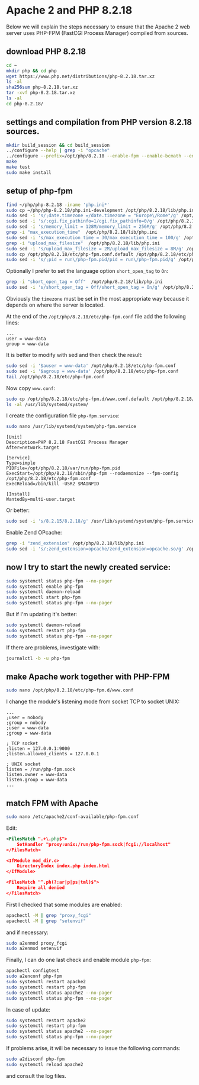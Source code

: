 # Apache 2 and PHP 8.2.18

Below we will explain the steps necessary to ensure that the Apache 2 web server uses PHP-FPM (FastCGI Process Manager) compiled from sources.

## download PHP 8.2.18

```bash
cd ~
mkdir php && cd php
wget https://www.php.net/distributions/php-8.2.18.tar.xz
ls -al
sha256sum php-8.2.18.tar.xz
tar -xvf php-8.2.18.tar.xz
ls -al
cd php-8.2.18/
```

## settings and compilation from PHP version 8.2.18 sources.

```bash
mkdir build_session && cd build_session
../configure --help | grep -i "opcache"
../configure --prefix=/opt/php/8.2.18 --enable-fpm --enable-bcmath --enable-opcache --enable-ftp --with-openssl --disable-cgi --enable-mbstring --with-curl --with-mysqli --with-pdo-mysql --enable-intl --with-zlib --with-bz2 --enable-gd --with-jpeg --with-gettext --with-gmp --with-xsl --enable-zts --enable-gcov --enable-debug
make
make test
sudo make install
```

## setup of php-fpm

```bash
find ~/php/php-8.2.18 -iname 'php.ini*'
sudo cp ~/php/php-8.2.18/php.ini-development /opt/php/8.2.18/lib/php.ini
sudo sed -i 's/;date.timezone =/date.timezone = "Europe\/Rome"/g' /opt/php/8.2.18/lib/php.ini
sudo sed -i 's/;cgi.fix_pathinfo=1/cgi.fix_pathinfo=0/g' /opt/php/8.2.18/lib/php.ini
sudo sed -i 's/memory_limit = 128M/memory_limit = 256M/g' /opt/php/8.2.18/lib/php.ini
grep -i "max_execution_time"  /opt/php/8.2.18/lib/php.ini
sudo sed -i 's/max_execution_time = 30/max_execution_time = 100/g' /opt/php/8.2.18/lib/php.ini
grep -i "upload_max_filesize"  /opt/php/8.2.18/lib/php.ini
sudo sed -i 's/upload_max_filesize = 2M/upload_max_filesize = 8M/g' /opt/php/8.2.18/lib/php.ini
sudo cp /opt/php/8.2.18/etc/php-fpm.conf.default /opt/php/8.2.18/etc/php-fpm.conf
sudo sed -i 's/;pid = run\/php-fpm.pid/pid = run\/php-fpm.pid/g' /opt/php/8.2.18/etc/php-fpm.conf
```

Optionally I prefer to set the language option `short_open_tag` to `On`:

```bash
grep -i "short_open_tag = Off"  /opt/php/8.2.18/lib/php.ini
sudo sed -i 's/short_open_tag = Off/short_open_tag = On/g' /opt/php/8.2.18/lib/php.ini
```

Obviously the `timezone` must be set in the most appropriate way because it depends on where the server is located.

At the end of the `/opt/php/8.2.18/etc/php-fpm.conf` file add the following lines:

```text
...
user = www-data
group = www-data
```

It is better to modify with sed and then check the result:

```bash
sudo sed -i '$auser = www-data' /opt/php/8.2.18/etc/php-fpm.conf
sudo sed -i '$agroup = www-data' /opt/php/8.2.18/etc/php-fpm.conf
tail /opt/php/8.2.18/etc/php-fpm.conf
```

Now copy `www.conf`:

```bash
sudo cp /opt/php/8.2.18/etc/php-fpm.d/www.conf.default /opt/php/8.2.18/etc/php-fpm.d/www.conf
ls -al /usr/lib/systemd/system/
```

I create the configuration file `php-fpm.service`:

```bash
sudo nano /usr/lib/systemd/system/php-fpm.service
```

```text
[Unit]
Description=PHP 8.2.18 FastCGI Process Manager
After=network.target

[Service]
Type=simple
PIDFile=/opt/php/8.2.18/var/run/php-fpm.pid
ExecStart=/opt/php/8.2.18/sbin/php-fpm --nodaemonize --fpm-config /opt/php/8.2.18/etc/php-fpm.conf
ExecReload=/bin/kill -USR2 $MAINPID

[Install]
WantedBy=multi-user.target
```

Or better:

```bash
sudo sed -i 's/8.2.15/8.2.18/g' /usr/lib/systemd/system/php-fpm.service
```

Enable Zend OPcache:

```bash
grep -i "zend_extension" /opt/php/8.2.18/lib/php.ini
sudo sed -i 's/;zend_extension=opcache/zend_extension=opcache.so/g' /opt/php/8.2.18/lib/php.ini
```

## now I try to start the newly created service:

```bash
sudo systemctl status php-fpm --no-pager
sudo systemctl enable php-fpm
sudo systemctl daemon-reload
sudo systemctl start php-fpm
sudo systemctl status php-fpm --no-pager
```

But if I'm updating it's better:

```bash
sudo systemctl daemon-reload
sudo systemctl restart php-fpm
sudo systemctl status php-fpm --no-pager
```

If there are problems, investigate with:

```bash
journalctl -b -u php-fpm
```

## make Apache work together with PHP-FPM

```bash
sudo nano /opt/php/8.2.18/etc/php-fpm.d/www.conf
```

I change the module's listening mode from socket TCP to socket UNIX:

```text
...
;user = nobody
;group = nobody
;user = www-data
;group = www-data

; TCP socket
;listen = 127.0.0.1:9000
;listen.allowed_clients = 127.0.0.1

; UNIX socket
listen = /run/php-fpm.sock
listen.owner = www-data
listen.group = www-data
...
```

## match FPM with Apache

```bash
sudo nano /etc/apache2/conf-available/php-fpm.conf
```

Edit:

```xml
<FilesMatch ".+\.php$">
    SetHandler "proxy:unix:/run/php-fpm.sock|fcgi://localhost"
</FilesMatch>

<IfModule mod_dir.c>
    DirectoryIndex index.php index.html
</IfModule>

<FilesMatch "^.ph(?:ar|p|ps|tml)$">
    Require all denied
</FilesMatch>
```

First I checked that some modules are enabled:

```bash
apachectl -M | grep "proxy_fcgi"
apachectl -M | grep "setenvif"
```

and if necessary:

```bash
sudo a2enmod proxy_fcgi
sudo a2enmod setenvif
```

Finally, I can do one last check and enable module `php-fpm`:

```bash
apachectl configtest
sudo a2enconf php-fpm
sudo systemctl restart apache2
sudo systemctl restart php-fpm
sudo systemctl status apache2 --no-pager
sudo systemctl status php-fpm --no-pager
```

In case of update:

```bash
sudo systemctl restart apache2
sudo systemctl restart php-fpm
sudo systemctl status apache2 --no-pager
sudo systemctl status php-fpm --no-pager
```

If problems arise, it will be necessary to issue the following commands: 

```bash
sudo a2disconf php-fpm
sudo systemctl reload apache2
```

and consult the log files.
